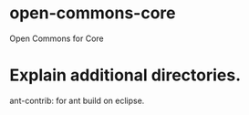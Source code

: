 # open-commons-core
Open Commons for Core


# Explain additional directories.
ant-contrib: for ant build on eclipse.
